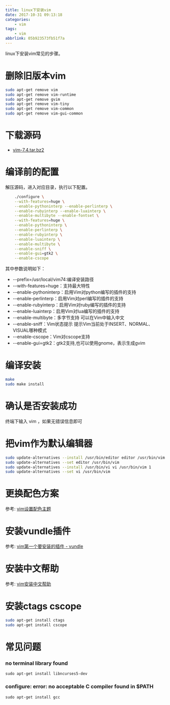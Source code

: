 ```yaml
---
title: linux下安装vim
date: 2017-10-31 09:13:18
categories:
    - vim
tags:
    - vim
abbrlink: 05b923573fb51f7a
---
```


linux下安装vim常见的步骤。

# 删除旧版本vim
```sh
sudo apt-get remove vim  
sudo apt-get remove vim-runtime  
sudo apt-get remove gvim  
sudo apt-get remove vim-tiny  
sudo apt-get remove vim-common  
sudo apt-get remove vim-gui-common 
```
# 下载源码

-   [vim-7.4.tar.bz2](ftp://ftp.vim.org/pub/vim/unix/vim-7.4.tar.bz2)

# 编译前的配置

解压源码，进入对应目录，执行以下配置。
```sh
    ./configure \
    --with-features=huge \
    --enable-pythoninterp --enable-perlinterp \
    --enable-rubyinterp --enable-luainterp \
    --enable-multibyte --enable-fontset \
    --with-features=huge \
    --enable-pythoninterp \
    --enable-perlinterp \
    --enable-rubyinterp \
    --enable-luainterp \
    --enable-multibyte \
    --enable-sniff \
    --enable-gui=gtk2 \
    --enable-cscope
```

其中参数说明如下：

* --prefix=/usr/local/vim74:编译安装路径
* --with-features=huge：支持最大特性
* --enable-pythoninterp：启用Vim对python编写的插件的支持
* --enable-perlinterp：启用Vim对perl编写的插件的支持
* --enable-rubyinterp：启用Vim对ruby编写的插件的支持
* --enable-luainterp：启用Vim对lua编写的插件的支持
* --enable-multibyte：多字节支持 可以在Vim中输入中文
* --enable-sniff：Vim状态提示 提示Vim当前处于INSERT、NORMAL、VISUAL哪种模式
* --enable-cscope：Vim对cscope支持
* --enable-gui=gtk2：gtk2支持,也可以使用gnome，表示生成gvim

# 编译安装

```sh
make 
sudo make install
```

# 确认是否安装成功

终端下输入 vim ，如果无错误信息即可

# 把vim作为默认编辑器

```sh
sudo update-alternatives --install /usr/bin/editor editor /usr/bin/vim 1 
sudo update-alternatives --set editor /usr/bin/vim
sudo update-alternatives --install /usr/bin/vi vi /usr/bin/vim 1 
sudo update-alternatives --set vi /usr/bin/vim
```

# 更换配色方案

参考: [vim设置配色主题](http://www.wangjinle.com/posts/207a3e1fac90dec3.html)

# 安装vundle插件

参考: [vim第一个要安装的插件 - vundle](http://www.wangjinle.com/posts/5faad70a8691ab64.html)

# 安装中文帮助

参考: [vim安装中文帮助](http://www.wangjinle.com/posts/0d1f184e23815ff1.html)

# 安装ctags cscope

```sh
sudo apt-get install ctags
sudo apt-get install cscope
```

# 常见问题

### no terminal library found

`sudo apt-get install libncurses5-dev`

### configure: error: no acceptable C compiler found in $PATH

`sudo apt-get install gcc`

